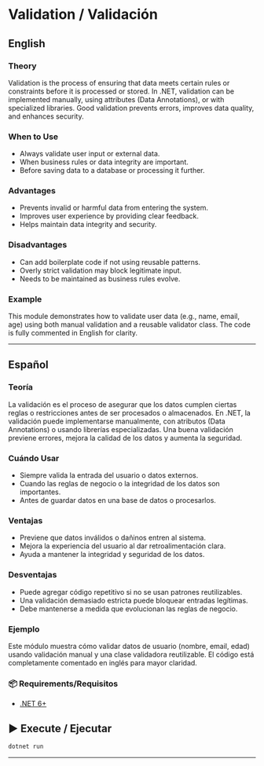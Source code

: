 ﻿# Validation / Validación

## English

### Theory
Validation is the process of ensuring that data meets certain rules or constraints before it is processed or stored. In .NET, validation can be implemented manually, using attributes (Data Annotations), or with specialized libraries. Good validation prevents errors, improves data quality, and enhances security.

### When to Use
- Always validate user input or external data.
- When business rules or data integrity are important.
- Before saving data to a database or processing it further.

### Advantages
- Prevents invalid or harmful data from entering the system.
- Improves user experience by providing clear feedback.
- Helps maintain data integrity and security.

### Disadvantages
- Can add boilerplate code if not using reusable patterns.
- Overly strict validation may block legitimate input.
- Needs to be maintained as business rules evolve.

### Example
This module demonstrates how to validate user data (e.g., name, email, age) using both manual validation and a reusable validator class. The code is fully commented in English for clarity.

---

## Español

### Teoría
La validación es el proceso de asegurar que los datos cumplen ciertas reglas o restricciones antes de ser procesados o almacenados. En .NET, la validación puede implementarse manualmente, con atributos (Data Annotations) o usando librerías especializadas. Una buena validación previene errores, mejora la calidad de los datos y aumenta la seguridad.

### Cuándo Usar
- Siempre valida la entrada del usuario o datos externos.
- Cuando las reglas de negocio o la integridad de los datos son importantes.
- Antes de guardar datos en una base de datos o procesarlos.

### Ventajas
- Previene que datos inválidos o dañinos entren al sistema.
- Mejora la experiencia del usuario al dar retroalimentación clara.
- Ayuda a mantener la integridad y seguridad de los datos.

### Desventajas
- Puede agregar código repetitivo si no se usan patrones reutilizables.
- Una validación demasiado estricta puede bloquear entradas legítimas.
- Debe mantenerse a medida que evolucionan las reglas de negocio.

### Ejemplo
Este módulo muestra cómo validar datos de usuario (nombre, email, edad) usando validación manual y una clase validadora reutilizable. El código está completamente comentado en inglés para mayor claridad.

### 📦 Requirements/Requisitos
- [.NET 6+](https://dotnet.microsoft.com/)

## ▶️ Execute / Ejecutar
```bash
dotnet run
```

---
